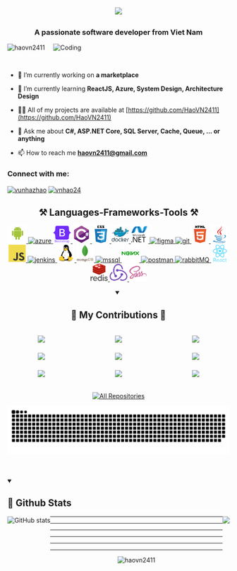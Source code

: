 <h1 align="center">
    <img src="https://readme-typing-svg.herokuapp.com/?font=Righteous&size=35&center=true&vCenter=true&width=500&height=70&duration=4000&lines=Hi+👋;+I'm+Vu+Nhat+Hao;" />
</h1>

<h3 align="center">A passionate software developer from Viet Nam</h3>
<img align="right" alt="Coding" width="400" src="https://camo.githubusercontent.com/7de37139d0b4c1ce40865e799b446c0e963a3dd8fb68d239707237c40604fa3d/68747470733a2f2f63646e2e6472696262626c652e636f6d2f75736572732f3733303730332f73637265656e73686f74732f363538313234332f6176656e746f2e676966">

<p align="left"> <img src="https://komarev.com/ghpvc/?username=haovn2411&label=Profile%20views&color=0e75b6&style=flat" alt="haovn2411" /> </p>

<p align="left"> <a href="https://twitter.com/" target="blank"><img src="https://img.shields.io/twitter/follow/?logo=twitter&style=for-the-badge" alt="" /></a> </p>

- 🔭 I’m currently working on **a marketplace**

- 🌱 I’m currently learning **ReactJS, Azure, System Design, Architecture Design**

- 👨‍💻 All of my projects are available at [https://github.com/HaoVN2411](https://github.com/HaoVN2411)

- 💬 Ask me about **C#, ASP.NET Core, SQL Server, Cache, Queue, ... or anything**

- 📫 How to reach me **haovn2411@gmail.com**

<h3 align="left">Connect with me:</h3>
<p align="left">
<a href="https://fb.com/vunhazhao" target="blank"><img align="center" src="https://raw.githubusercontent.com/rahuldkjain/github-profile-readme-generator/master/src/images/icons/Social/facebook.svg" alt="vunhazhao" height="30" width="40" /></a>
<a href="https://instagram.com/vnhao24" target="blank"><img align="center" src="https://raw.githubusercontent.com/rahuldkjain/github-profile-readme-generator/master/src/images/icons/Social/instagram.svg" alt="vnhao24" height="30" width="40" /></a>
</p>

<h2 align="center">⚒️ Languages-Frameworks-Tools ⚒️</h2>
<p align="center"> <a href="https://developer.android.com" target="_blank" rel="noreferrer"> <img src="https://raw.githubusercontent.com/devicons/devicon/master/icons/android/android-original-wordmark.svg" alt="android" width="40" height="40"/> </a> <a href="https://azure.microsoft.com/en-in/" target="_blank" rel="noreferrer"> <img src="https://www.vectorlogo.zone/logos/microsoft_azure/microsoft_azure-icon.svg" alt="azure" width="40" height="40"/> </a> <a href="https://getbootstrap.com" target="_blank" rel="noreferrer"> <img src="https://raw.githubusercontent.com/devicons/devicon/master/icons/bootstrap/bootstrap-plain-wordmark.svg" alt="bootstrap" width="40" height="40"/> </a> <a href="https://www.w3schools.com/cs/" target="_blank" rel="noreferrer"> <img src="https://raw.githubusercontent.com/devicons/devicon/master/icons/csharp/csharp-original.svg" alt="csharp" width="40" height="40"/> </a> <a href="https://www.w3schools.com/css/" target="_blank" rel="noreferrer"> <img src="https://raw.githubusercontent.com/devicons/devicon/master/icons/css3/css3-original-wordmark.svg" alt="css3" width="40" height="40"/> </a> <a href="https://www.docker.com/" target="_blank" rel="noreferrer"> <img src="https://raw.githubusercontent.com/devicons/devicon/master/icons/docker/docker-original-wordmark.svg" alt="docker" width="40" height="40"/> </a> <a href="https://dotnet.microsoft.com/" target="_blank" rel="noreferrer"> <img src="https://raw.githubusercontent.com/devicons/devicon/master/icons/dot-net/dot-net-original-wordmark.svg" alt="dotnet" width="40" height="40"/> </a> <a href="https://www.figma.com/" target="_blank" rel="noreferrer"> <img src="https://www.vectorlogo.zone/logos/figma/figma-icon.svg" alt="figma" width="40" height="40"/> </a> <a href="https://git-scm.com/" target="_blank" rel="noreferrer"> <img src="https://www.vectorlogo.zone/logos/git-scm/git-scm-icon.svg" alt="git" width="40" height="40"/> </a> <a href="https://www.w3.org/html/" target="_blank" rel="noreferrer"> <img src="https://raw.githubusercontent.com/devicons/devicon/master/icons/html5/html5-original-wordmark.svg" alt="html5" width="40" height="40"/> </a> <a href="https://www.java.com" target="_blank" rel="noreferrer"> <img src="https://raw.githubusercontent.com/devicons/devicon/master/icons/java/java-original.svg" alt="java" width="40" height="40"/> </a> <a href="https://developer.mozilla.org/en-US/docs/Web/JavaScript" target="_blank" rel="noreferrer"> <img src="https://raw.githubusercontent.com/devicons/devicon/master/icons/javascript/javascript-original.svg" alt="javascript" width="40" height="40"/> </a> <a href="https://www.jenkins.io" target="_blank" rel="noreferrer"> <img src="https://www.vectorlogo.zone/logos/jenkins/jenkins-icon.svg" alt="jenkins" width="40" height="40"/> </a> <a href="https://www.linux.org/" target="_blank" rel="noreferrer"> <img src="https://raw.githubusercontent.com/devicons/devicon/master/icons/linux/linux-original.svg" alt="linux" width="40" height="40"/> </a> <a href="https://www.mongodb.com/" target="_blank" rel="noreferrer"> <img src="https://raw.githubusercontent.com/devicons/devicon/master/icons/mongodb/mongodb-original-wordmark.svg" alt="mongodb" width="40" height="40"/> </a> <a href="https://www.microsoft.com/en-us/sql-server" target="_blank" rel="noreferrer"> <img src="https://www.svgrepo.com/show/303229/microsoft-sql-server-logo.svg" alt="mssql" width="40" height="40"/> </a> <a href="https://www.nginx.com" target="_blank" rel="noreferrer"> <img src="https://raw.githubusercontent.com/devicons/devicon/master/icons/nginx/nginx-original.svg" alt="nginx" width="40" height="40"/> </a> <a href="https://postman.com" target="_blank" rel="noreferrer"> <img src="https://www.vectorlogo.zone/logos/getpostman/getpostman-icon.svg" alt="postman" width="40" height="40"/> </a> <a href="https://www.rabbitmq.com" target="_blank" rel="noreferrer"> <img src="https://www.vectorlogo.zone/logos/rabbitmq/rabbitmq-icon.svg" alt="rabbitMQ" width="40" height="40"/> </a> <a href="https://reactjs.org/" target="_blank" rel="noreferrer"> <img src="https://raw.githubusercontent.com/devicons/devicon/master/icons/react/react-original-wordmark.svg" alt="react" width="40" height="40"/> </a> <a href="https://redis.io" target="_blank" rel="noreferrer"> <img src="https://raw.githubusercontent.com/devicons/devicon/master/icons/redis/redis-original-wordmark.svg" alt="redis" width="40" height="40"/> </a> <a href="https://redux.js.org" target="_blank" rel="noreferrer"> <img src="https://raw.githubusercontent.com/devicons/devicon/master/icons/redux/redux-original.svg" alt="redux" width="40" height="40"/> </a> <a href="https://sass-lang.com" target="_blank" rel="noreferrer"> <img src="https://raw.githubusercontent.com/devicons/devicon/master/icons/sass/sass-original.svg" alt="sass" width="40" height="40"/> </a> </p>
<details open align="center">
  <summary><h2>🐍 My Contributions 🐍</h2></summary>
  <br>

<div style="display: grid; grid-template-columns: repeat(3, 1fr); gap: 20px;">
     <!-- rabbitmq-masstransit-fanout-exchange -->
      <a href="https://github.com/haovn2411/masstransit-rabbitmq"><img width="278" src="https://denvercoder1-github-readme-stats.vercel.app/api/pin/?username=haovn2411&repo=masstransit-rabbitmq&theme=material-palenight&bg_color=1F222E&title_color=AE82CE&hide_border=true&show_description=false&show_icons=false"/></a>
      <!-- Redis-Service -->
      <a href="https://github.com/haovn2411/new-dawn-planting-charity-org-be"><img width="278" src="https://denvercoder1-github-readme-stats.vercel.app/api/pin/?username=haovn2411&repo=new-dawn-planting-charity-org-be&theme=material-palenight&bg_color=1F222E&title_color=AE82CE&hide_border=true&show_description=false&show_icons=false"/></a>
  <!-- Template-3-layers-ASPNETCORE -->
      <a href="https://github.com/HaoVN2411/template-three-layers-aspnetcore"><img width="278" src="https://denvercoder1-github-readme-stats.vercel.app/api/pin/?username=haovn2411&repo=template-three-layers-aspnetcore&theme=material-palenight&bg_color=1F222E&title_color=AE82CE&hide_border=true&show_description=false&show_icons=false"/></a>
  <!-- Docker-Project -->
      <a href="https://github.com/HaoVN2411/docker-project"><img width="278" src="https://denvercoder1-github-readme-stats.vercel.app/api/pin/?username=haovn2411&repo=docker-project&theme=material-palenight&bg_color=1F222E&title_color=AE82CE&hide_border=true&show_description=false&show_icons=false"/></a>
      <!-- bird-selling-api -->
      <a href="https://github.com/HaoVN2411/bird-selling-api"><img width="278" src="https://denvercoder1-github-readme-stats.vercel.app/api/pin/?username=haovn2411&repo=bird-selling-api&theme=material-palenight&bg_color=1F222E&title_color=AE82CE&hide_border=true&show_description=false&show_icons=false"/></a>
          <!-- Redis-Service -->
      <a href="https://github.com/HaoVN2411/redis-set-up"><img width="278" src="https://denvercoder1-github-readme-stats.vercel.app/api/pin/?username=haovn2411&repo=redis-set-up&theme=material-palenight&bg_color=1F222E&title_color=AE82CE&hide_border=true&show_description=false&show_icons=false"/></a>
      <!-- Import-Data -->
      <a href="https://github.com/HaoVN2411/import-large-data"><img width="278" src="https://denvercoder1-github-readme-stats.vercel.app/api/pin/?username=haovn2411&repo=import-large-data&theme=material-palenight&bg_color=1F222E&title_color=AE82CE&hide_border=true&show_description=false&show_icons=false"/></a>
  <!-- SignalR -->
      <a href="https://github.com/HaoVN2411/signalR-mvc-pattern"><img width="278" src="https://denvercoder1-github-readme-stats.vercel.app/api/pin/?username=haovn2411&repo=signalR-mvc-pattern&theme=material-palenight&bg_color=1F222E&title_color=AE82CE&hide_border=true&show_description=false&show_icons=false"/></a>
  <!-- Trend-Website -->
      <a href="https://github.com/HaoVN2411/trend-website"><img width="278" src="https://denvercoder1-github-readme-stats.vercel.app/api/pin/?username=haovn2411&repo=trend-website&theme=material-palenight&bg_color=1F222E&title_color=AE82CE&hide_border=true&show_description=false&show_icons=false"/></a>
</div>

<br/>
  <p align="center">
    <a href="https://github.com/HaoVN2411?tab=repositories"><img alt="All Repositories" title="All Repositories" src="https://custom-icon-badges.demolab.com/badge/-Click%20Here%20For%20All%20My%20Repos-1F222E?style=for-the-badge&logoColor=white&logo=repo"/></a>
  </p>
  
![Snake animation](https://raw.githubusercontent.com/haovn2411/haovn2411/output/github-contribution-grid-snake.svg)
    <br/><br/><br/>
</details>

<details open>
  <summary><h2>📶 Github Stats</h2></summary>
  <a href="https://github.com/HaoVN2411?tab=repositories">
    <img height="180" align="left" src="https://github-readme-stats.vercel.app/api?username=haovn2411&show_icons=true" alt="GitHub stats"></a>
  <a href="https://github.com/HaoVN2411?tab=repositories">
    <img height="180" align="right" src="https://github-readme-stats.vercel.app/api/top-langs?username=haovn2411&show_icons=true&locale=en&layout=compact"></a>

---
---
---
---
---
---
</details>

<p align="center"><img src="https://github-readme-streak-stats.herokuapp.com/?user=haovn2411&" alt="haovn2411" /></p>
